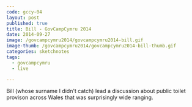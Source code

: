```yaml
---
code: gccy-04
layout: post
published: true
title: Bill - GovCampCymru 2014
date: 2014-09-27
image: /govcampcymru2014/govcampcymru2014-bill.gif
image-thumb: /govcampcymru2014/govcampcymru2014-bill-thumb.gif
categories: sketchnotes
tags:
  - govcampcymru
  - live

---
```


Bill (whose surname I didn't catch) lead a discussion about public toilet provison across Wales that was surprisingly wide ranging.
